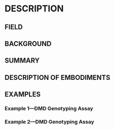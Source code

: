# DESCRIPTION

## FIELD

## BACKGROUND

## SUMMARY

## DESCRIPTION OF EMBODIMENTS

## EXAMPLES

### Example 1—DMD Genotyping Assay

### Example 2—DMD Genotyping Assay

